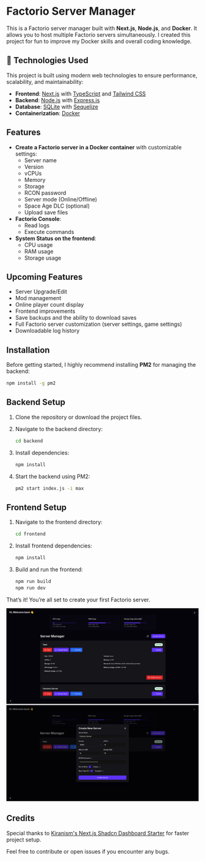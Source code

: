 # Factorio Server Manager

This is a Factorio server manager built with **Next.js**, **Node.js**, and **Docker**. It allows you to host multiple Factorio servers simultaneously. I created this project for fun to improve my Docker skills and overall coding knowledge.

## 🚀 Technologies Used

This project is built using modern web technologies to ensure performance, scalability, and maintainability:

- **Frontend**: [Next.js](https://nextjs.org/) with [TypeScript](https://www.typescriptlang.org/) and [Tailwind CSS](https://tailwindcss.com/)
- **Backend**: [Node.js](https://nodejs.org/) with [Express.js](https://expressjs.com/)
- **Database**: [SQLite](https://www.sqlite.org/) with [Sequelize](https://sequelize.org/)
- **Containerization**: [Docker](https://www.docker.com/) 

## Features

- **Create a Factorio server in a Docker container** with customizable settings:
  - Server name
  - Version
  - vCPUs
  - Memory
  - Storage
  - RCON password
  - Server mode (Online/Offline)
  - Space Age DLC (optional)
  - Upload save files
- **Factorio Console**:
  - Read logs
  - Execute commands
- **System Status on the frontend**:
  - CPU usage
  - RAM usage
  - Storage usage

## Upcoming Features
- Server Upgrade/Edit
- Mod management
- Online player count display
- Frontend improvements
- Save backups and the ability to download saves
- Full Factorio server customization (server settings, game settings)
- Downloadable log history

## Installation

Before getting started, I highly recommend installing **PM2** for managing the backend:

```bash
npm install -g pm2
 ```
## Backend Setup

1. Clone the repository or download the project files.
2. Navigate to the backend directory:

   ```bash
   cd backend
   ```

3. Install dependencies:

   ```bash
   npm install
   ```

4. Start the backend using PM2:

   ```bash
   pm2 start index.js -i max
   ```

## Frontend Setup

1. Navigate to the frontend directory:

   ```bash
   cd frontend
   ```

2. Install frontend dependencies:

   ```bash
   npm install
   ```

3. Build and run the frontend:

   ```bash
   npm run build
   npm run dev
   ```

That’s it! You’re all set to create your first Factorio server.

![Screenshot](screenshots/sc2.png)
![Screenshot](screenshots/sc1.png)



## Credits

Special thanks to [Kiranism's Next.js Shadcn Dashboard Starter](https://github.com/Kiranism/next-shadcn-dashboard-starter) for faster project setup.

Feel free to contribute or open issues if you encounter any bugs.
